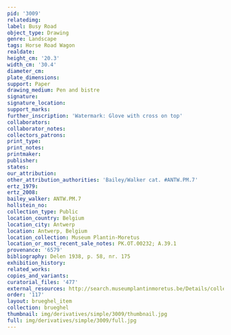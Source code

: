 ```yaml
---
pid: '3009'
relatedimg: 
label: Busy Road
object_type: Drawing
genre: Landscape
tags: Horse Road Wagon
realdate: 
height_cm: '20.3'
width_cm: '30.4'
diameter_cm: 
plate_dimensions: 
support: Paper
drawing_medium: Pen and bistre
signature: 
signature_location: 
support_marks: 
further_inscription: 'Watermark: Glove with cross on top'
collaborators: 
collaborator_notes: 
collectors_patrons: 
print_type: 
print_notes: 
printmaker: 
publisher: 
states: 
our_attribution: 
other_attribution_authorities: 'Bailey/Walker cat. #ANTW.PM.7'
ertz_1979: 
ertz_2008: 
bailey_walker: ANTW.PM.7
hollstein_no: 
collection_type: Public
location_country: Belgium
location_city: Antwerp
location: Antwerp, Belgium
location_collection: Museum Plantin-Moretus
location_or_most_recent_sale_notes: PK.OT.00232; A.39.1
provenance: '6579'
bibliography: Delen 1938, p. 58, nr. 175
exhibition_history: 
related_works: 
copies_and_variants: 
curatorial_files: '477'
external_resources: http://search.museumplantinmoretus.be/Details/collect/276964
order: '117'
layout: brueghel_item
collection: brueghel
thumbnail: img/derivatives/simple/3009/thumbnail.jpg
full: img/derivatives/simple/3009/full.jpg
---
```


